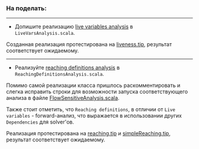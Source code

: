 ### На поделать:

---

- Допишите реализацию [live variables analysis](../src/tip/analysis/LiveVarsAnalysis.scala) в `LiveVarsAnalysis.scala`.

Созданная реализация протестирована на [liveness.tip](../examples/liveness.tip), результат соответствует ожидаемому. 

---

- Реализуйте [reaching definitions analysis](../src/tip/analysis/ReachingDefinitionsAnalysis.scala) в `ReachingDefinitionsAnalysis.scala`.

Помимо самой реализации класса пришлось раскомментировать и слегка исправить строки для возможности запуска соответствующего анализа в файле [FlowSensitiveAnalysis.scala](../src/tip/analysis/FlowSensitiveAnalysis.scala).

Также стоит отметить, что `Reaching definitions`, в отличии от `Live variables` - forward-анализ, что выражается в использовании других `Dependencies` для solver'ов.

Реализация протестирована на [reaching.tip](../examples/reaching.tip) и [simpleReaching.tip](../examples/simpleReaching.tip), результат соответствует ожидаемому. 